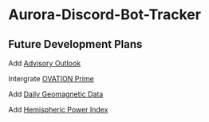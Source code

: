 # Aurora-Discord-Bot-Tracker

## Future Development Plans

Add [Advisory Outlook](https://services.swpc.noaa.gov/text/advisory-outlook.txt)

Intergrate [OVATION Prime](https://services.swpc.noaa.gov/text/ovation_latest_aurora_n.txt)

Add [Daily Geomagnetic Data](https://services.swpc.noaa.gov/text/daily-geomagnetic-indices.txt)

Add [Hemispheric Power Index](https://services.swpc.noaa.gov/text/aurora-nowcast-hemi-power.txt)
